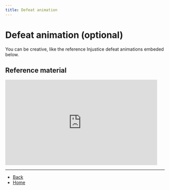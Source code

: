 ```yaml
---
title: Defeat animation
---
```


# Defeat animation (optional)

You can be creative, like the reference Injustice defeat animations embeded below.

## Reference material

<iframe width="480" height="270" src="https://www.youtube.com/embed/5q550ArXKB0" frameborder="0" allow="accelerometer; autoplay; clipboard-write; encrypted-media; gyroscope; picture-in-picture" allowfullscreen></iframe>

---

- [Back](../general)
- [Home](../../)
